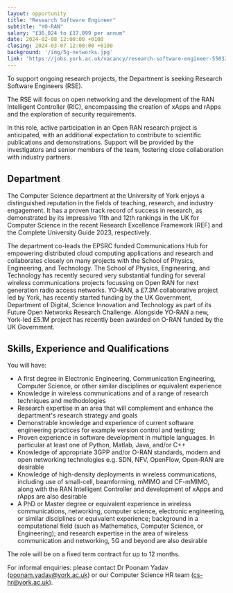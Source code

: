```yaml
---
layout: opportunity
title: "Research Software Engineer"
subtitle: "YO-RAN"
salary: "£36,024 to £37,099 per annum"
date: 2024-02-08 12:00:00 +0100
closing: 2024-03-07 12:00:00 +0100
background: '/img/5g-networks.jpg'
link: 'https://jobs.york.ac.uk/vacancy/research-software-engineer-550327.html'
---
```


To support ongoing research projects, the Department is seeking Research Software Engineers (RSE).

The RSE will focus on open networking and the development of the RAN Intelligent Controller (RIC), encompassing the creation of xApps and rApps and the exploration of security requirements.

In this role, active participation in an Open RAN research project is anticipated, with an additional expectation to contribute to scientific publications and demonstrations. Support will be provided by the investigators and senior members of the team, fostering close collaboration with industry partners.

## Department 

The Computer Science department at the University of York enjoys a distinguished reputation in the fields of teaching, research, and industry engagement. It has a proven track record of success in research, as demonstrated by its impressive 11th and 12th rankings in the UK for Computer Science in the recent Research Excellence Framework (REF) and the Complete University Guide 2023, respectively.

The department co-leads the EPSRC funded Communications Hub for empowering distributed cloud computing applications and research and collaborates closely on many projects with the School of Physics, Engineering, and Technology.  The School of Physics, Engineering, and Technology has recently secured very substantial funding for several wireless communications projects focussing on Open RAN for next generation radio access networks. YO-RAN, a £7.3M collaborative project led by York, has recently started funding by the UK Government, Department of Digital, Science Innovation and Technology as part of its Future Open Networks Research Challenge.  Alongside YO-RAN a new, York-led £5.1M project has recently been awarded on O-RAN funded by the UK Government.

## Skills, Experience and Qualifications

You will have:

- A first degree in Electronic Engineering, Communication Engineering, Computer Science, or other similar disciplines or equivalent experience
- Knowledge in wireless communications and of a range of research techniques and methodologies
- Research expertise in an area that will complement and enhance the department's research strategy and goals
- Demonstrable knowledge and experience of current software engineering practices for example version control and testing;
- Proven experience in software development in multiple languages. In particular at least one of Python, Matlab, Java, and/or C++
- Knowledge of appropriate 3GPP and/or O-RAN standards, modern and open networking technologies e.g. SDN, NFV, OpenFlow, Open-RAN are desirable     
- Knowledge of high-density deployments in wireless communications, including use of small-cell, beamforming, mMIMO and CF-mMIMO, along with the RAN Intelligent Controller and development of xApps and rApps are also desirable
- A PhD or Master degree or  equivalent experience in wireless communications, networking, computer science, electronic engineering, or similar disciplines or equivalent experience; background in a computational field (such as Mathematics, Computer Science, or Engineering); and research expertise in the area of wireless communication and networking, 5G and beyond are also desirable 

The role will be on a fixed term contract for up to 12 months.

For informal enquiries: please contact Dr Poonam Yadav (poonam.yadav@york.ac.uk) or our Computer Science HR team (cs-hr@york.ac.uk).